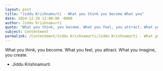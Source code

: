 ```yaml
---
layout: post
title: "Jiddu Krishnamurti - What you think you become What you"
date: 2024-12-28 12:00:00 -0000
author: Jiddu Krishnamurti
quote: "What you think, you become. What you feel, you attract. What you imagine, you create."
subject: Contentment
permalink: /Contentment/Jiddu Krishnamurti/Jiddu Krishnamurti - What you think you become What you
---
```


What you think, you become. What you feel, you attract. What you imagine, you create.

- Jiddu Krishnamurti
